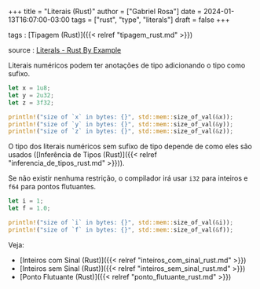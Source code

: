+++
title = "Literais (Rust)"
author = ["Gabriel Rosa"]
date = 2024-01-13T16:07:00-03:00
tags = ["rust", "type", "literals"]
draft = false
+++

tags
: [Tipagem (Rust)]({{< relref "tipagem_rust.md" >}})

source
: [Literals - Rust By Example](https://doc.rust-lang.org/stable/rust-by-example/types/literals.html)

Literais numéricos podem ter anotações de tipo adicionando o tipo como sufixo.

```rust
let x = 1u8;
let y = 2u32;
let z = 3f32;

println!("size of `x` in bytes: {}", std::mem::size_of_val(&x));
println!("size of `y` in bytes: {}", std::mem::size_of_val(&y));
println!("size of `z` in bytes: {}", std::mem::size_of_val(&z));
```

O tipo dos literais numéricos sem sufixo de tipo depende de como eles são usados ([Inferência de Tipos (Rust)]({{< relref "inferencia_de_tipos_rust.md" >}})).

Se não existir nenhuma restrição, o compilador irá usar `i32` para inteiros e `f64` para pontos flutuantes.

```rust
let i = 1;
let f = 1.0;

println!("size of `i` in bytes: {}", std::mem::size_of_val(&i));
println!("size of `f` in bytes: {}", std::mem::size_of_val(&f));
```

Veja:

-   [Inteiros com Sinal (Rust)]({{< relref "inteiros_com_sinal_rust.md" >}})
-   [Inteiros sem Sinal (Rust)]({{< relref "inteiros_sem_sinal_rust.md" >}})
-   [Ponto Flutuante (Rust)]({{< relref "ponto_flutuante_rust.md" >}})
